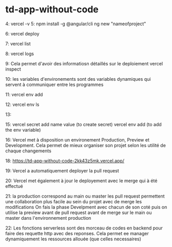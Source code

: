 # td-app-without-code

4:
vercel -v
5: 
npm install -g @angular/cli
ng new "nameofproject"

6:
vercel deploy

7:
vercel list

8:
vercel logs <deployment-url>

9:
Cela permet d'avoir des informatiosn détaillés sur le deploiement
vercel inspect <deployement-url>

10:
les variables d'environements sont des variables dynamiques qui servent à communiquer entre les programmes

11: 
vercel env add

12:
vercel env ls

13:


15:
vercel secret add name value (to create secret)
vercel env add (to add the env variable)

16: Vercel met à disposition un environement Production, Preview et Development. Cela permet de mieux organiser son projet selon les utilité de chaque changements

18:
https://td-app-without-code-2kk43z5mk.vercel.app/

19:
Vercel a automatiquement deployer la pull request 

20:
Vercel met également à jour le deployement avec le merge qui à été effectué

21:
la production correspond au main ou master
les pull request permettent une collaboration plus facile au sein du projet avec de merge les modifications
On fais la phase Develpment avec chacun de son coté puis on utilise la preview avant de pull request avant de merge sur le main ou master dans l'environnement production

22:
Les fonctions serverless sont des morceau de codes en backend pour faire des requette http avec des reponses. Cela permet ee manager dynamiquement les ressources allouée (que celles necessaires)

